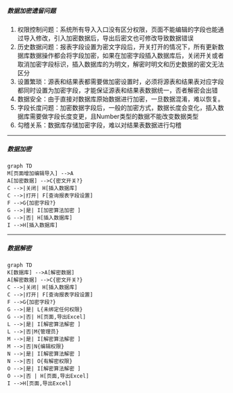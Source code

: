 ##### 数据加密遗留问题

1. 权限控制问题：系统所有导入入口没有区分权限，页面不能编辑的字段也能通过导入修改，引入加密数据后，导出后密文也可修改导致数据错误
2. 历史数据问题：报表字段设置为密文字段后，开关打开的情况下，所有更新数据库数据操作都会将字段加密，如果在加密字段插入数据库后，关闭开关或者取消加密字段标识，插入数据库的为明文，解密时明文和历史数据的密文无法区分
3. 设置繁琐：源表和结果表都需要做加密设置时，必须将源表和结果表对应字段都同时设置为加密字段，才能保证源表和结果表数据统一，否者解密会出错
4. 数据安全：由于直接对数据库原始数据进行加密，一旦数据混淆，难以恢复。
5. 字段长度问题：加密数据字段后，一般的加密方式，数据长度会变化，插入数据库需要做字段长度变更，且Number类型的数据不能改变数据类型
6. 勾稽关系：数据库存储加密字段，难以对结果表数据进行勾稽


* * *
##### 数据加密

```mermaid
graph TD
M[页面增加编辑导入] -->A
A[加密数据] -->C{密文开关?}
C -->|关闭| H[插入数据库]
C -->|打开| F[查询报表字段设置]
F -->G{加密字段?}
G -->|是| I[加密算法加密 ]
G -->|否| H[插入数据库]
I -->H[插入数据库]
```

* * *
##### 数据解密
```mermaid
graph TD
K[数据库] -->A[解密数据]
A[解密数据] -->C{密文开关?}
C -->|关闭| H[插入数据库]
C -->|打开| F[查询报表字段设置]
F -->G{加密字段?}
G -->|是| L{未绑定任何权限}
G -->|否| H[页面,导出Excel]
L -->|是| I[解密算法解密 ]
L -->|否|M{管理员}
M -->|是| I[解密算法解密 ]
M -->|否|N{编辑权限}
N -->|是| I[解密算法解密 ]
N -->|否| O{有解密权限}
O -->|是| I[解密算法解密 ]
O -->|否 | H[页面,导出Excel]
I -->H[页面,导出Excel]
```
